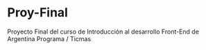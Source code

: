 # Proy-Final
Proyecto Final del curso de Introducción al desarrollo Front-End de Argentina Programa / Ticmas
